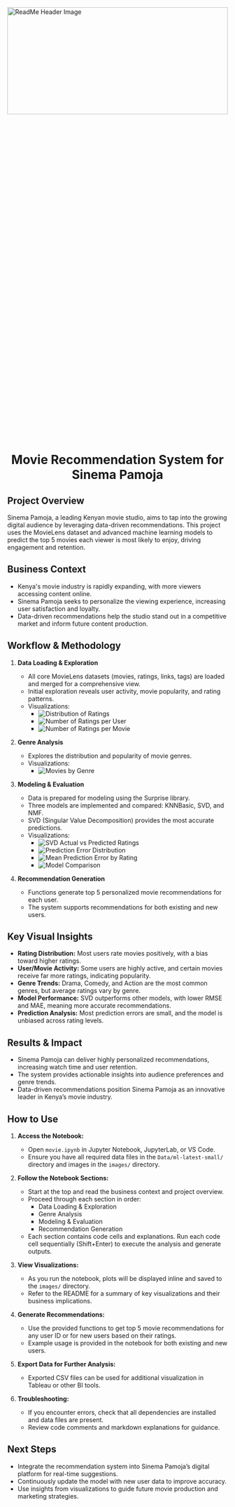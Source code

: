 <img src="images\header_3.jpg" style="width:100%;height:25%;object-fit:cover;" alt="ReadMe Header Image">

<h1 align="center">Movie Recommendation System for Sinema Pamoja</h1>

## Project Overview
Sinema Pamoja, a leading Kenyan movie studio, aims to tap into the growing digital audience by leveraging data-driven recommendations. This project uses the MovieLens dataset and advanced machine learning models to predict the top 5 movies each viewer is most likely to enjoy, driving engagement and retention.

## Business Context
- Kenya's movie industry is rapidly expanding, with more viewers accessing content online.
- Sinema Pamoja seeks to personalize the viewing experience, increasing user satisfaction and loyalty.
- Data-driven recommendations help the studio stand out in a competitive market and inform future content production.

## Workflow & Methodology
1. **Data Loading & Exploration**
   - All core MovieLens datasets (movies, ratings, links, tags) are loaded and merged for a comprehensive view.
   - Initial exploration reveals user activity, movie popularity, and rating patterns.
   - Visualizations:
     - ![Distribution of Ratings](images/distribution_of_ratings.png)
     - ![Number of Ratings per User](images/ratings_per_user.png)
     - ![Number of Ratings per Movie](images/ratings_per_movie.png)

2. **Genre Analysis**
   - Explores the distribution and popularity of movie genres.
   - Visualizations:
     - ![Movies by Genre](images/movies_by_genre.png)

3. **Modeling & Evaluation**
   - Data is prepared for modeling using the Surprise library.
   - Three models are implemented and compared: KNNBasic, SVD, and NMF.
   - SVD (Singular Value Decomposition) provides the most accurate predictions.
   - Visualizations:
     - ![SVD Actual vs Predicted Ratings](images/actual_predicted_SVD.png)
     - ![Prediction Error Distribution](images/prediction_error.png)
     - ![Mean Prediction Error by Rating](images/mean_prediction.png)
     - ![Model Comparison](images/model_comparison.png)

4. **Recommendation Generation**
   - Functions generate top 5 personalized movie recommendations for each user.
   - The system supports recommendations for both existing and new users.

## Key Visual Insights
- **Rating Distribution:** Most users rate movies positively, with a bias toward higher ratings.
- **User/Movie Activity:** Some users are highly active, and certain movies receive far more ratings, indicating popularity.
- **Genre Trends:** Drama, Comedy, and Action are the most common genres, but average ratings vary by genre.
- **Model Performance:** SVD outperforms other models, with lower RMSE and MAE, meaning more accurate recommendations.
- **Prediction Analysis:** Most prediction errors are small, and the model is unbiased across rating levels.

## Results & Impact
- Sinema Pamoja can deliver highly personalized recommendations, increasing watch time and user retention.
- The system provides actionable insights into audience preferences and genre trends.
- Data-driven recommendations position Sinema Pamoja as an innovative leader in Kenya’s movie industry.

## How to Use
1. **Access the Notebook:**
   - Open `movie.ipynb` in Jupyter Notebook, JupyterLab, or VS Code.
   - Ensure you have all required data files in the `Data/ml-latest-small/` directory and images in the `images/` directory.

2. **Follow the Notebook Sections:**
   - Start at the top and read the business context and project overview.
   - Proceed through each section in order:
     - Data Loading & Exploration
     - Genre Analysis
     - Modeling & Evaluation
     - Recommendation Generation
   - Each section contains code cells and explanations. Run each code cell sequentially (Shift+Enter) to execute the analysis and generate outputs.

3. **View Visualizations:**
   - As you run the notebook, plots will be displayed inline and saved to the `images/` directory.
   - Refer to the README for a summary of key visualizations and their business implications.

4. **Generate Recommendations:**
   - Use the provided functions to get top 5 movie recommendations for any user ID or for new users based on their ratings.
   - Example usage is provided in the notebook for both existing and new users.

5. **Export Data for Further Analysis:**
   - Exported CSV files can be used for additional visualization in Tableau or other BI tools.

6. **Troubleshooting:**
   - If you encounter errors, check that all dependencies are installed and data files are present.
   - Review code comments and markdown explanations for guidance.

## Next Steps
- Integrate the recommendation system into Sinema Pamoja’s digital platform for real-time suggestions.
- Continuously update the model with new user data to improve accuracy.
- Use insights from visualizations to guide future movie production and marketing strategies.